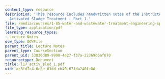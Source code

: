 ```yaml
---
content_type: resource
description: 'This resource includes handwritten notes of the Instructor on the topic:
  Activated Sludge Treatment - Part 1.'
file: /media/courses/1-85-water-and-wastewater-treatment-engineering-spring-2006/ac3fd7c46c2e01ddcb40671da240fe00_l17_activ_slud_1.pdf
file_type: application/pdf
learning_resource_types:
- Lecture Notes
ocw_type: OCWFile
parent_title: Lecture Notes
parent_type: CourseSection
parent_uid: 53836d89-9990-4e27-f37a-22369d6af070
resourcetype: Document
title: l17_activ_slud_1.pdf
uid: ac3fd7c4-6c2e-01dd-cb40-671da240fe00
---
```

